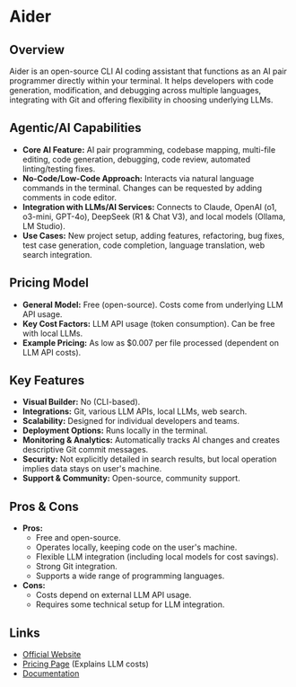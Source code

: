 # Aider

## Overview
Aider is an open-source CLI AI coding assistant that functions as an AI pair programmer directly within your terminal. It helps developers with code generation, modification, and debugging across multiple languages, integrating with Git and offering flexibility in choosing underlying LLMs.

## Agentic/AI Capabilities
*   **Core AI Feature:** AI pair programming, codebase mapping, multi-file editing, code generation, debugging, code review, automated linting/testing fixes.
*   **No-Code/Low-Code Approach:** Interacts via natural language commands in the terminal. Changes can be requested by adding comments in code editor.
*   **Integration with LLMs/AI Services:** Connects to Claude, OpenAI (o1, o3-mini, GPT-4o), DeepSeek (R1 & Chat V3), and local models (Ollama, LM Studio).
*   **Use Cases:** New project setup, adding features, refactoring, bug fixes, test case generation, code completion, language translation, web search integration.

## Pricing Model
*   **General Model:** Free (open-source). Costs come from underlying LLM API usage.
*   **Key Cost Factors:** LLM API usage (token consumption). Can be free with local LLMs.
*   **Example Pricing:** As low as $0.007 per file processed (dependent on LLM API costs).

## Key Features
*   **Visual Builder:** No (CLI-based).
*   **Integrations:** Git, various LLM APIs, local LLMs, web search.
*   **Scalability:** Designed for individual developers and teams.
*   **Deployment Options:** Runs locally in the terminal.
*   **Monitoring & Analytics:** Automatically tracks AI changes and creates descriptive Git commit messages.
*   **Security:** Not explicitly detailed in search results, but local operation implies data stays on user's machine.
*   **Support & Community:** Open-source, community support.

## Pros & Cons
*   **Pros:**
    *   Free and open-source.
    *   Operates locally, keeping code on the user's machine.
    *   Flexible LLM integration (including local models for cost savings).
    *   Strong Git integration.
    *   Supports a wide range of programming languages.
*   **Cons:**
    *   Costs depend on external LLM API usage.
    *   Requires some technical setup for LLM integration.

## Links
*   [Official Website](https://aider.chat/)
*   [Pricing Page](https://aider.chat/pricing/) (Explains LLM costs)
*   [Documentation](https://aider.chat/docs/)